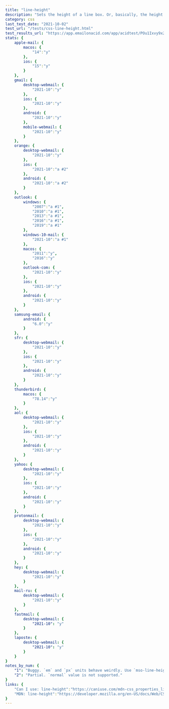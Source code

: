 ```yaml
---
title: "line-height"
description: "Sets the height of a line box. Or, basically, the height of a line of text."
category: css
last_test_date: "2021-10-02"
test_url: "/tests/css-line-height.html"
test_results_url: "https://app.emailonacid.com/app/acidtest/POu1Ixvy9x2XUtzmwlFPA4Lx8DDVhRpGvraSjEmf9DnDG/list"
stats: {
    apple-mail: {
        macos: {
            "14":"y"
        },
        ios: {
            "15":"y"
        }
    },
    gmail: {
        desktop-webmail: {
            "2021-10":"y"
        },
        ios: {
            "2021-10":"y"
        },
        android: {
            "2021-10":"y"
        },
        mobile-webmail: {
            "2021-10":"y"
        }
    },
    orange: {
        desktop-webmail: {
            "2021-10":"y"
        },
        ios: {
            "2021-10":"a #2"
        },
        android: {
            "2021-10":"a #2"
        }
    },
    outlook: {
        windows: {
            "2007":"a #1",
            "2010":"a #1",
            "2013":"a #1",
            "2016":"a #1",
            "2019":"a #1"
        },
        windows-10-mail: {
            "2021-10":"a #1"
        },
        macos: {
            "2011":"y",
            "2016":"y"
        },
        outlook-com: {
            "2021-10":"y"
        },
        ios: {
            "2021-10":"y"
        },
        android: {
            "2021-10":"y"
        }
    },
    samsung-email: {
        android: {
            "6.0":"y"
        }
    },
    sfr: {
        desktop-webmail: {
            "2021-10":"y"
        },
        ios: {
            "2021-10":"y"
        },
        android: {
            "2021-10":"y"
        }
    },
    thunderbird: {
        macos: {
            "78.14":"y"
        }
    },
    aol: {
        desktop-webmail: {
            "2021-10":"y"
        },
        ios: {
            "2021-10":"y"
        },
        android: {
            "2021-10":"y"
        }
    },
    yahoo: {
        desktop-webmail: {
            "2021-10":"y"
        },
        ios: {
            "2021-10":"y"
        },
        android: {
            "2021-10":"y"
        }
    },
    protonmail: {
        desktop-webmail: {
            "2021-10":"y"
        },
        ios: {
            "2021-10":"y"
        },
        android: {
            "2021-10":"y"
        }
    },
    hey: {
        desktop-webmail: {
            "2021-10":"y"
        }
    },
    mail-ru: {
        desktop-webmail: {
            "2021-10":"y"
        }
    },
    fastmail: {
        desktop-webmail: {
            "2021-10": "y"
        }
    },
    laposte: {
        desktop-webmail: {
            "2021-10": "y"
        }
    }
}
notes_by_num: {
    "1": "Buggy. `em` and `px` units behave weirdly. Use `mso-line-height-rule:exactly`.",
    "2": "Partial. `normal` value is not supported."
}
links: {
    "Can I use: line-height":"https://caniuse.com/mdn-css_properties_line-height",
    "MDN: line-height":"https://developer.mozilla.org/en-US/docs/Web/CSS/line-height"
}
---
```

